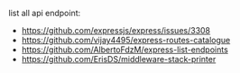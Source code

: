 
list all api endpoint:
 - https://github.com/expressjs/express/issues/3308
 - https://github.com/vijay4495/express-routes-catalogue
 - https://github.com/AlbertoFdzM/express-list-endpoints
 - https://github.com/ErisDS/middleware-stack-printer

